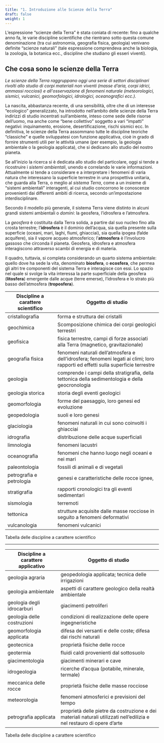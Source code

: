 ```yaml
---
title: "1. Introduzione alle Scienze della Terra"
draft: false
weight: 1
---
```


L’espressione “scienze della Terra” è stata coniata di recente: fino a qualche anno fa, le varie discipline scientifiche che rientrano sotto questa comune denominazione (tra cui astronomia, geografia fisica, geologia) venivano definite “scienze naturali” (tale espressione comprendeva anche la biologia, la zoologia, la botanica ecc., discipline che studiano gli esseri viventi).

## Che cosa sono le scienze della Terra

*Le scienze della Terra raggruppano oggi una serie di settori disciplinari rivolti allo studio di corpi materiali non viventi (masse d’aria, corpi idrici, ammassi rocciosi) e all'osservazione di fenomeni naturale (meteorologici, sismici, vulcanici, geomorfologici, idrologici, oceanografici ecc.).*

La nascita, abbastanza recente, di una sensibilità, oltre che di un interesse “ecologico” generalizzato, ha introdotto nell’ambito delle scienze della Terra indirizzi di studio incentrati sull’ambiente, inteso come sede delle risorse dell’uomo, ma anche come “bene collettivo” soggetto a vari “impatti” negativi: inquinamento, erosione, desertificazione, rischi sismici ecc. In definitiva, le scienze della Terra assommano tutte le discipline teoriche “classiche” e quelle sviluppatesi con funzione applicativa, cioè in grado di fornire strumenti utili per le attività umane (per esempio, la geologia ambientale o la geologia applicata), che si dedicano allo studio del nostro pianeta.

Se all’inizio la ricerca si è dedicata allo studio del particolare, oggi si tende a ricostruire i *sistemi ambientali*, unendo e correlando le varie informazioni. Attualmente si tende a considerare e a interpretare i fenomeni di varia natura che interessano la superficie terrestre in una prospettiva unitaria, che guarda alla Terra, o meglio al *sistema Terra*, come a un insieme di “sistemi ambientali” interagenti, al cui studio concorrono le conoscenze provenienti dai differenti ambiti di ricerca, secondo un’impostazione interdisciplinare.

Secondo il modello più generale, il sistema Terra viene distinto in alcuni grandi sistemi ambientali o *domini*: la geosfera, l’idrosfera e l’atmosfera.

La *geosfera* è costituita dalla Terra solida, a partire dal suo nucleo fino alla crosta terrestre; l’**idrosfera** è il dominio dell’acqua, sia quella presente sulla superficie (oceani, mari, laghi, fiumi, ghiacciai), sia quella ipogea (falde acquifere), sia il vapore acqueo atmosferico; l’**atmosfera** è l’involucro gassoso che circonda il pianeta. Geosfera, idrosfera e atmosfera interagiscono attraverso scambi di energia e di materia.

Il quadro, tuttavia, si completa considerando un quarto sistema ambientale: quello dove ha sede la vita, denominato **biosfera**, o **ecosfera**, che permea gli altri tre componenti del sistema Terra e interagisce con essi. Lo spazio nel quale si svolge la vita interessa la parte superficiale della geosfera (**litosfera**) emergente dalle acque (terre emerse), l’idrosfera e lo strato più basso dell’atmosfera (**troposfera**).

|Discipline a carattere scientifico |Oggetto di studio
---|---
|cristallografia |forma e struttura dei cristalli
|geochimica |Scomposizione chimica dei corpi geologici terrestri
|geofisica |fisica terrestre, campi di forze associati alla Terra (magnetico, gravitazionale)
|geografia fisica |fenomeni naturali dell’atmosfera e dell’idrosfera; fenomeni legati ai climi; loro rapporti ed effetti sulla superficie terrestre
|geologia |comprende i campi della stratigrafia, della tettonica della sedimentologia e della geocronologia
|geologia storica |storia degli eventi geologici
|geomorfologia |forme del paesaggio, loro genesi ed evoluzione
|geopedologia |suoli e loro genesi
|glaciologia |fenomeni naturali in cui sono coinvolti i ghiacciai
|idrografia |distribuzione delle acque superficiali
|limnologia |fenomeni lacustri |mineralogia |costituzione fisica e chimica dei minerali
|oceanografia |fenomeni che hanno luogo negli oceani e nei mari
|paleontologia |fossili di animali e di vegetali
|petrografia e petrologia |genesi e caratteristiche delle rocce ignee,
|stratigrafia |rapporti cronologici tra gli eventi sedimentari
|sismologia |terremoti
|tettonica |strutture acquisite dalle masse rocciose in seguito a fenomeni deformativi
|vulcanologia |fenomeni vulcanici

Tabella delle discipline a carattere scientifico

---

|Discipline a carattere applicativo |Oggetto di studio
---|---
|geologia agraria |geopedologia applicata; tecnica delle irrigazioni
|geologia ambientale |aspetti di carattere geologico della realtà ambientale
|geologia degli idrocarburi |giacimenti petroliferi
|geologia delle costruzioni |condizioni di realizzazione delle opere ingegneristiche
|geomorfologia applicata |difesa dei versanti e delle coste; difesa dai rischi naturali
|geotecnica |proprietà fisiche delle rocce
|geotermia |fluidi caldi provenienti dal sottosuolo
|giacimentologia |giacimenti minerari e cave
|idrogeologia |ricerche d’acqua (potabile, minerale, termale)
|meccanica delle rocce |proprietà fisiche delle masse rocciose
|meteorologia |fenomeni atmosferici e previsioni del tempo
|petrografia applicata |proprietà delle pietre da costruzione e dei materiali naturali utilizzati nell’edilizia e nel restauro di opere d’arte

Tabella delle discipline a carattere scientifico